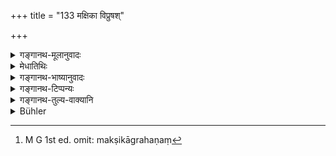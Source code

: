 +++
title = "133 मक्षिका विप्रुषश्"

+++

<details><summary>गङ्गानथ-मूलानुवादः</summary>

Flies, water-drops, shadow, the cow, the horse, the sun’s rays, dust, earth, air and fire—should be regarded as pure to the touch.—(131).
</details>

<details><summary>मेधातिथिः</summary>

**मक्षिका**ग्रहणं[^२६६] स्वेदजानाम् । **गो**ग्रहणम् अजैडकस्य । **अश्व**ग्रहणं हस्त्यश्वतराणाम् । **सूर्य**ग्रहणं ज्योतिषाम् । **विप्रुष** उदबिन्दवः स्पर्शमात्रानुभवेन या अदृश्यमानरूपविशेषाः । **छाया** चण्डालादीनाम् । **भूश्** चण्डालादिस्पृष्टा पद्भ्याम् आक्रम्यमाणा शुद्धा । अन्यस्यास् तु संमार्जनादि विहितम् । एते मक्षिकादयः पुरीषादि स्पृशन्तो न दूषयन्ति । 


[^२६६]:
     M G 1st ed. omit: makṣikāgrahaṇaṃ

- अजाश्वं मुखतो मेध्यं गावो मेध्या मुखाद् ऋते ।

- मार्जारनकुलौ स्पृश्यौ सुभाश् च मृगपक्षिणः ॥

इति स्मृत्यन्तरे ॥ ५.१३१ ॥
</details>

<details><summary>गङ्गानथ-भाष्यानुवादः</summary>

‘*Flies*’.—all sweat-born insects.

The ‘*cow*’ includes the goat and sheep.

The ‘*horse*’ includes the elephant and the mule.

The ‘*sun*’ includes all luminous bodies.

‘*Vipruṣaḥ*’, ‘*water-drops*’—such drops of water as are invisible and can be felt only by touch.

‘*Shadow*’—of the *Cāṇḍāla* and other unclean things.

‘*Earth*’—in contact with, or walked over by, the Cāṇḍāla and the like—is pure. In other cases its sweeping has been prescribed.

The flies &c. mentioned here, even though coming into contact with ordure and other unclean things, do net become sources of defilement.

Another Smṛti-text says—‘Goats and horses are pure in their mouths; cows are pure except in their mouths; cats and mongoose are touchable,—as also other auspicious birds and animals’.—(131).
</details>

<details><summary>गङ्गानथ-टिप्पन्यः</summary>

(Verse 133 of others.)

‘*Vipruṣaḥ*.’—‘Drops of water, invisible, but perceptible by touch only’
(Medhātithi and Govindarāja);—‘drops of saliva coming out of the mouth’
(Kullūka, Rāghavānanda and Nārāyaṇa).

This verse is quoted in *Madanapārijāta* (p. 469), which adds the
following notes:—‘*makṣikā*’ includes all those insects whose touch
cannot be avoided;—‘*vipruṣaḥ*’ are those drops whose form is
invisible;—‘*chāyā*’—other than what is expressly forbidden;—‘*rajaḥ*’
other than what is expressly forbidden.

It is quoted in *Smṛtitattva* (p. 296).

This verse is quoted in *Nṛsiṃhaprasāda* (Śrāddha, p. 17a);—in *Hemādri*
(Śrāddha, p. 838);—and in *Śuddhikaumudī* (pp. 350 and 358), which says
that ‘*chāyā*’ stands for the shadow cast by persons *other than the
caṇḍāla*.
</details>

<details><summary>गङ्गानथ-तुल्य-वाक्यानि</summary>

*Viṣṇu* (23.52).—‘Flies, saliva-particles dropping from the mouth,
shadow, cow, elephant, horse, sun-beams, dust, earth, air, fire and cat
are always pure.’

*Yājñavalkya* (1.193 and other texts —*see under 128*.)
</details>

<details><summary>Bühler</summary>

133	Flies, drops of water, a shadow, a cow, a horse, the rays of the sun, dust, earth, the wind, and fire one must know to be pure to the touch.
</details>
